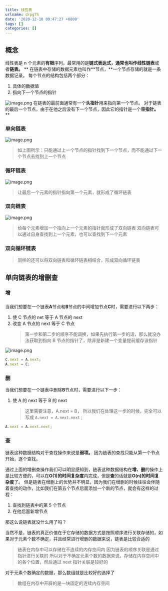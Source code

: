 ```yaml
---
title: 线性表
urlname: drpg7h
date: '2020-12-10 09:47:27 +0800'
tags: []
categories: []
---
```


## 概念

线性表是 n 个元素的**有限**序列，最常用的是**链式表达式，**通常也叫作**线性链表**或者**链表。**
**
在链表中存储的数据元素也叫作**节点，\*\*一个节点存储的就是一条数据记录。
每个节点的结构包括两个部分：

1. 具体的数据值
1. 指向下一个节点的指针

![image.png](https://cdn.nlark.com/yuque/0/2020/png/2705850/1607567010381-356ba543-6cba-4ef6-91ab-f86c874b14e8.png#align=left&display=inline&height=95&margin=%5Bobject%20Object%5D&name=image.png&originHeight=95&originWidth=159&size=910&status=done&style=none&width=159)
在链表的最前面通常有一个**头指针**用来指向第一个节点。
对于链表的最后一个节点，由于在他之后没有下一个节点，因此它的指针是一个**空指针。**
\*\*

### 单向链表

![image.png](https://cdn.nlark.com/yuque/0/2020/png/2705850/1607566998007-7eb2e286-606b-4997-aed6-2e7934b20015.png#align=left&display=inline&height=106&margin=%5Bobject%20Object%5D&name=image.png&originHeight=131&originWidth=721&size=5098&status=done&style=none&width=584)

> 如上图所示：只能通过上一个节点的指针找到下一个节点，而不能通过下一个节点去找到上一个节点

### 循环链表

![image.png](https://cdn.nlark.com/yuque/0/2020/png/2705850/1607568508498-ae10d7f7-ae94-4fca-94c4-0e91af21feeb.png#align=left&display=inline&height=107&margin=%5Bobject%20Object%5D&name=image.png&originHeight=124&originWidth=666&size=5026&status=done&style=none&width=573)

> 让最后一个元素的指针指向第一个元素，就形成了循环链表

### 双向链表

![image.png](https://cdn.nlark.com/yuque/0/2020/png/2705850/1607568635088-458b72fc-2265-4c16-ac27-766a45c35168.png#align=left&display=inline&height=94&margin=%5Bobject%20Object%5D&name=image.png&originHeight=111&originWidth=691&size=4776&status=done&style=none&width=584)

> 给每个元素增加一个指向上一个元素的指针就形成了双向链表
> 双向链表可以通过自身查找到上一个元素，也可以查找到下一个元素

### 双向循环链表

> 同样的还可以将双向链表和循环链表相结合，形成双向循环链表

## 单向链表的增删查

### 增

###

当我们想要在一个链表**A**节点和**B**节点的中间增加节点**C**时，需要进行以下两步：

1. 使 C 节点的 net 等于 A 节点的 next
1. 改变 A 节点的 next 等于 C 节点
   > 第一步和第二步的顺序不能调换，如果先执行第一步的话，那么就没办法获取到指向 B 节点的指针了，除非是新建一个变量提前缓存该指针

![image.png](https://cdn.nlark.com/yuque/0/2020/png/2705850/1607571219091-ccbdcb0d-d048-463b-8b86-9aca0faad5ac.png#align=left&display=inline&height=175&margin=%5Bobject%20Object%5D&name=image.png&originHeight=202&originWidth=692&size=7827&status=done&style=none&width=601)

```javascript
C.next = A.next;
A.next = C;
```

### 删

当我们想要在一个链表中删除**B**节点时，需要进行以下一步：

1. 使 A 的 next 等于 B 的 next
   > 这里需要注意，A.next = B， 所以我们在处理这一步的时候，完全可以写成 `A.next = A.next.next` ;

```javascript
A.next = A.next.next;
```

### 查

链表这种数据结构对于查找操作来说是**弱项。**
因为链表的查找只能从第一个节点开始，逐个查找。

通过上面的增删查操作我们可以明显感知到，链表这种数据结构在**增、删**的操作上是比较方便的，可以在**O(1)的时间复杂度**内完成，但是**查**的话就是**O(n)的时间复杂度**了。
但是链表在增删上的优势并不明显，因为我们在增删的时候往往会伴随着查找的动作，比如我们在第五个节点后面添加一个新的节点，就会有这样的过程：

1. 查找到链表中的第 5 个节点
1. 在他后面新增节点

那这么说链表就没什么用了吗？

当然不是，链表的真正价值在于它存储的数据方式是按照顺序进行关联存储的，如果对于元素个数不确定，并且经常进行增删的数据来说，链表是比较合适的

> 链表在内存中可以存储在不连续的内存空间内
> 因为链表的顺序关联是通过指针进行关联的
> 所以对于不确定元素个数的数据来说，存储在内存空间中的各个位置，然后通过 next 指针关联是较好的

对于元素个数确定的数据，那么数组就是比较好的选择了

> 数组在内存中开辟的是一块固定的连续内存空间
